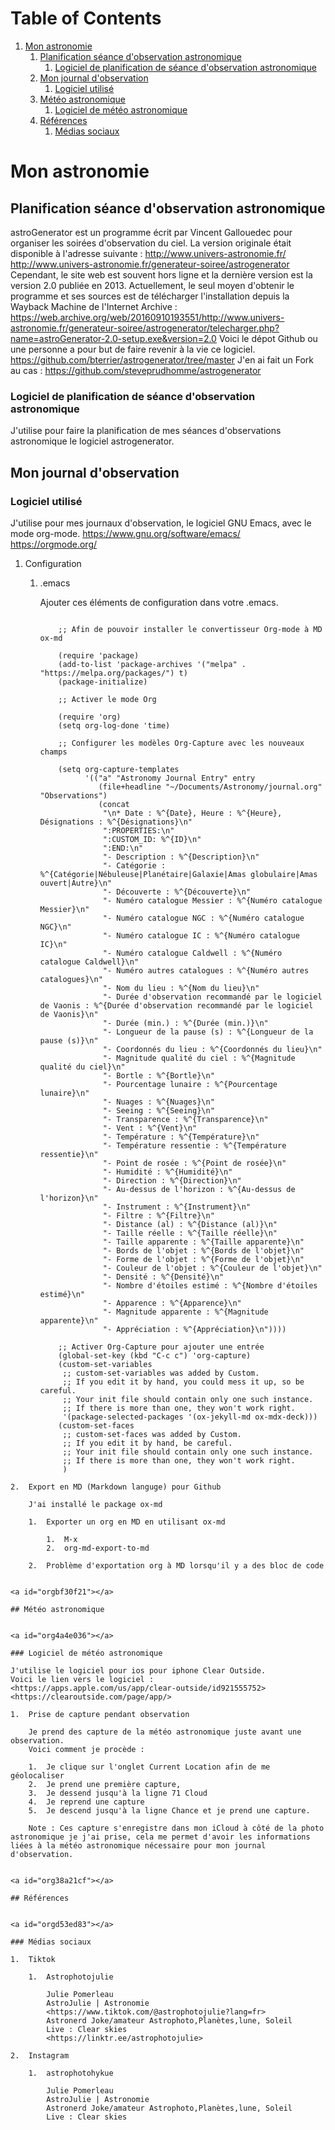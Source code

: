 
# Table of Contents

1.  [Mon astronomie](#org5ec2e94)
    1.  [Planification séance d'observation astronomique](#org2742bfc)
        1.  [Logiciel de planification de séance d'observation astronomique](#orgd3aefcc)
    2.  [Mon journal d'observation](#org9a5dae4)
        1.  [Logiciel utilisé](#org5926b1f)
    3.  [Météo astronomique](#orgbf30f21)
        1.  [Logiciel de météo astronomique](#org4a4e036)
    4.  [Références](#org38a21cf)
        1.  [Médias sociaux](#orgd53ed83)


<a id="org5ec2e94"></a>

# Mon astronomie


<a id="org2742bfc"></a>

## Planification séance d'observation astronomique

astroGenerator est un programme écrit par Vincent Gallouedec pour organiser les soirées d'observation du ciel.
La version originale était disponible à l'adresse suivante :
<http://www.univers-astronomie.fr/>
<http://www.univers-astronomie.fr/generateur-soiree/astrogenerator>
Cependant, le site web est souvent hors ligne et la dernière version est la version 2.0 publiée en 2013.
Actuellement, le seul moyen d'obtenir le programme et ses sources est de télécharger l'installation depuis la Wayback Machine de l'Internet Archive :
<https://web.archive.org/web/20160910193551/http://www.univers-astronomie.fr/generateur-soiree/astrogenerator/telecharger.php?name=astroGenerator-2.0-setup.exe&version=2.0>
Voici le dépot Github ou une personne a pour but de faire revenir à la vie ce logiciel.
<https://github.com/bterrier/astrogenerator/tree/master>
J'en ai fait un Fork au cas :
<https://github.com/steveprudhomme/astrogenerator>


<a id="orgd3aefcc"></a>

### Logiciel de planification de séance d'observation astronomique

J'utilise pour faire la planification de mes séances d'observations astronomique le logiciel astrogenerator. 


<a id="org9a5dae4"></a>

## Mon journal d'observation


<a id="org5926b1f"></a>

### Logiciel utilisé

J'utilise pour mes journaux d'observation, le logiciel GNU Emacs, avec le mode org-mode.
<https://www.gnu.org/software/emacs/>
<https://orgmode.org/>

1.  Configuration

    1.  .emacs
    
        Ajouter ces éléments de configuration dans votre .emacs.
		```elisp
        
            ;; Afin de pouvoir installer le convertisseur Org-mode à MD ox-md
            
            (require 'package)
            (add-to-list 'package-archives '("melpa" . "https://melpa.org/packages/") t)
            (package-initialize)
            
            ;; Activer le mode Org
            
            (require 'org)
            (setq org-log-done 'time)
            
            ;; Configurer les modèles Org-Capture avec les nouveaux champs
            
            (setq org-capture-templates
                  '(("a" "Astronomy Journal Entry" entry
                     (file+headline "~/Documents/Astronomy/journal.org" "Observations")
                     (concat
                      "\n* Date : %^{Date}, Heure : %^{Heure}, Désignations : %^{Désignations}\n"
                      ":PROPERTIES:\n"
                      ":CUSTOM_ID: %^{ID}\n"
                      ":END:\n"
                      "- Description : %^{Description}\n"
                      "- Catégorie : %^{Catégorie|Nébuleuse|Planétaire|Galaxie|Amas globulaire|Amas ouvert|Autre}\n"
                      "- Découverte : %^{Découverte}\n"
                      "- Numéro catalogue Messier : %^{Numéro catalogue Messier}\n"
                      "- Numéro catalogue NGC : %^{Numéro catalogue NGC}\n"
                      "- Numéro catalogue IC : %^{Numéro catalogue IC}\n"
                      "- Numéro catalogue Caldwell : %^{Numéro catalogue Caldwell}\n"
                      "- Numéro autres catalogues : %^{Numéro autres catalogues}\n"
                      "- Nom du lieu : %^{Nom du lieu}\n"
                      "- Durée d'observation recommandé par le logiciel de Vaonis : %^{Durée d'observation recommandé par le logiciel de Vaonis}\n"
                      "- Durée (min.) : %^{Durée (min.)}\n"
                      "- Longueur de la pause (s) : %^{Longueur de la pause (s)}\n"
                      "- Coordonnés du lieu : %^{Coordonnés du lieu}\n"
                      "- Magnitude qualité du ciel : %^{Magnitude qualité du ciel}\n"
                      "- Bortle : %^{Bortle}\n"
                      "- Pourcentage lunaire : %^{Pourcentage lunaire}\n"
                      "- Nuages : %^{Nuages}\n"
                      "- Seeing : %^{Seeing}\n"
                      "- Transparence : %^{Transparence}\n"
                      "- Vent : %^{Vent}\n"
                      "- Température : %^{Température}\n"
                      "- Température ressentie : %^{Température ressentie}\n"
                      "- Point de rosée : %^{Point de rosée}\n"
                      "- Humidité : %^{Humidité}\n"
                      "- Direction : %^{Direction}\n"
                      "- Au-dessus de l'horizon : %^{Au-dessus de l'horizon}\n"
                      "- Instrument : %^{Instrument}\n"
                      "- Filtre : %^{Filtre}\n"
                      "- Distance (al) : %^{Distance (al)}\n"
                      "- Taille réelle : %^{Taille réelle}\n"
                      "- Taille apparente : %^{Taille apparente}\n"
                      "- Bords de l'objet : %^{Bords de l'objet}\n"
                      "- Forme de l'objet : %^{Forme de l'objet}\n"
                      "- Couleur de l'objet : %^{Couleur de l'objet}\n"
                      "- Densité : %^{Densité}\n"
                      "- Nombre d'étoiles estimé : %^{Nombre d'étoiles estimé}\n"
                      "- Apparence : %^{Apparence}\n"
                      "- Magnitude apparente : %^{Magnitude apparente}\n"
                      "- Appréciation : %^{Appréciation}\n"))))
            
            ;; Activer Org-Capture pour ajouter une entrée
            (global-set-key (kbd "C-c c") 'org-capture)
            (custom-set-variables
             ;; custom-set-variables was added by Custom.
             ;; If you edit it by hand, you could mess it up, so be careful.
             ;; Your init file should contain only one such instance.
             ;; If there is more than one, they won't work right.
             '(package-selected-packages '(ox-jekyll-md ox-mdx-deck)))
            (custom-set-faces
             ;; custom-set-faces was added by Custom.
             ;; If you edit it by hand, be careful.
             ;; Your init file should contain only one such instance.
             ;; If there is more than one, they won't work right.
             )
```
2.  Export en MD (Markdown languge) pour Github

    J'ai installé le package ox-md
    
    1.  Exporter un org en MD en utilisant ox-md
    
        1.  M-x
        2.  org-md-export-to-md
    
    2.  Problème d'exportation org à MD lorsqu'il y a des bloc de code


<a id="orgbf30f21"></a>

## Météo astronomique


<a id="org4a4e036"></a>

### Logiciel de météo astronomique

J'utilise le logiciel pour ios pour iphone Clear Outside.
Voici le lien vers le logiciel :
<https://apps.apple.com/us/app/clear-outside/id921555752>
<https://clearoutside.com/page/app/>

1.  Prise de capture pendant observation

    Je prend des capture de la météo astronomique juste avant une observation.
    Voici comment je procède :
    
    1.  Je clique sur l'onglet Current Location afin de me géolocaliser
    2.  Je prend une première capture,
    3.  Je dessend jusqu'à la ligne 71 Cloud
    4.  Je reprend une capture
    5.  Je descend jusqu'à la ligne Chance et je prend une capture.
    
    Note : Ces capture s'enregistre dans mon iCloud à côté de la photo astronomique je j'ai prise, cela me permet d'avoir les informations liées à la météo astronomique nécessaire pour mon journal d'observation.


<a id="org38a21cf"></a>

## Références


<a id="orgd53ed83"></a>

### Médias sociaux

1.  Tiktok

    1.  Astrophotojulie
    
        Julie Pomerleau
        AstroJulie | Astronomie 
        <https://www.tiktok.com/@astrophotojulie?lang=fr>
        Astronerd Joke/amateur Astrophoto,Planètes,lune, Soleil
        Live : Clear skies
        <https://linktr.ee/astrophotojulie>

2.  Instagram

    1.  astrophotohykue
    
        Julie Pomerleau
        AstroJulie | Astronomie
        Astronerd Joke/amateur Astrophoto,Planètes,lune, Soleil
        Live : Clear skies


